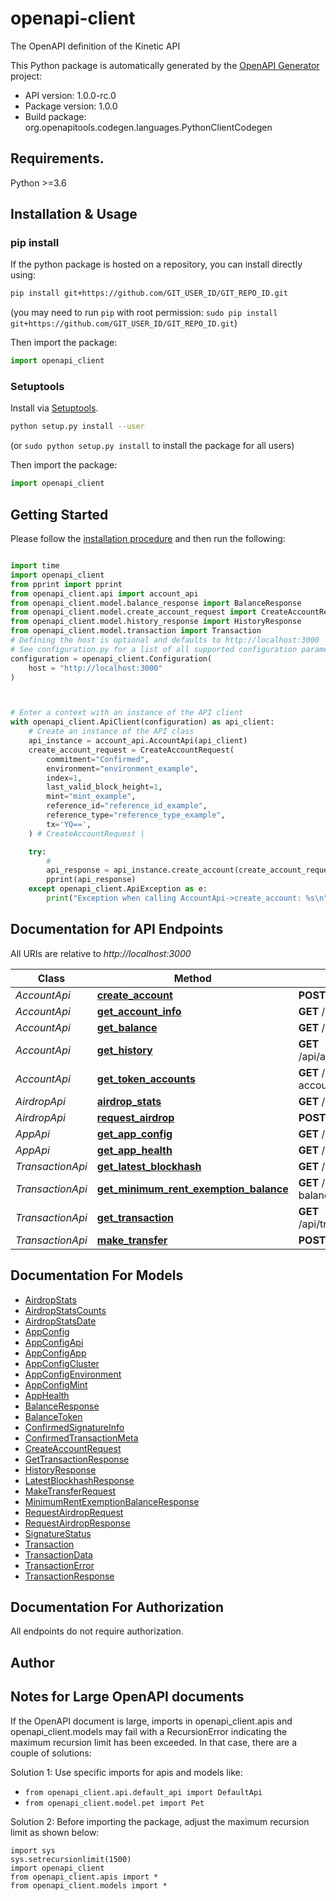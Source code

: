 # openapi-client
The OpenAPI definition of the Kinetic API

This Python package is automatically generated by the [OpenAPI Generator](https://openapi-generator.tech) project:

- API version: 1.0.0-rc.0
- Package version: 1.0.0
- Build package: org.openapitools.codegen.languages.PythonClientCodegen

## Requirements.

Python >=3.6

## Installation & Usage
### pip install

If the python package is hosted on a repository, you can install directly using:

```sh
pip install git+https://github.com/GIT_USER_ID/GIT_REPO_ID.git
```
(you may need to run `pip` with root permission: `sudo pip install git+https://github.com/GIT_USER_ID/GIT_REPO_ID.git`)

Then import the package:
```python
import openapi_client
```

### Setuptools

Install via [Setuptools](http://pypi.python.org/pypi/setuptools).

```sh
python setup.py install --user
```
(or `sudo python setup.py install` to install the package for all users)

Then import the package:
```python
import openapi_client
```

## Getting Started

Please follow the [installation procedure](#installation--usage) and then run the following:

```python

import time
import openapi_client
from pprint import pprint
from openapi_client.api import account_api
from openapi_client.model.balance_response import BalanceResponse
from openapi_client.model.create_account_request import CreateAccountRequest
from openapi_client.model.history_response import HistoryResponse
from openapi_client.model.transaction import Transaction
# Defining the host is optional and defaults to http://localhost:3000
# See configuration.py for a list of all supported configuration parameters.
configuration = openapi_client.Configuration(
    host = "http://localhost:3000"
)



# Enter a context with an instance of the API client
with openapi_client.ApiClient(configuration) as api_client:
    # Create an instance of the API class
    api_instance = account_api.AccountApi(api_client)
    create_account_request = CreateAccountRequest(
        commitment="Confirmed",
        environment="environment_example",
        index=1,
        last_valid_block_height=1,
        mint="mint_example",
        reference_id="reference_id_example",
        reference_type="reference_type_example",
        tx='YQ==',
    ) # CreateAccountRequest | 

    try:
        # 
        api_response = api_instance.create_account(create_account_request)
        pprint(api_response)
    except openapi_client.ApiException as e:
        print("Exception when calling AccountApi->create_account: %s\n" % e)
```

## Documentation for API Endpoints

All URIs are relative to *http://localhost:3000*

Class | Method | HTTP request | Description
------------ | ------------- | ------------- | -------------
*AccountApi* | [**create_account**](docs/AccountApi.md#create_account) | **POST** /api/account/create | 
*AccountApi* | [**get_account_info**](docs/AccountApi.md#get_account_info) | **GET** /api/account/info/{environment}/{index}/{accountId} | 
*AccountApi* | [**get_balance**](docs/AccountApi.md#get_balance) | **GET** /api/account/balance/{environment}/{index}/{accountId} | 
*AccountApi* | [**get_history**](docs/AccountApi.md#get_history) | **GET** /api/account/history/{environment}/{index}/{accountId}/{mint} | 
*AccountApi* | [**get_token_accounts**](docs/AccountApi.md#get_token_accounts) | **GET** /api/account/token-accounts/{environment}/{index}/{accountId}/{mint} | 
*AirdropApi* | [**airdrop_stats**](docs/AirdropApi.md#airdrop_stats) | **GET** /api/airdrop/stats | 
*AirdropApi* | [**request_airdrop**](docs/AirdropApi.md#request_airdrop) | **POST** /api/airdrop | 
*AppApi* | [**get_app_config**](docs/AppApi.md#get_app_config) | **GET** /api/app/{environment}/{index}/config | 
*AppApi* | [**get_app_health**](docs/AppApi.md#get_app_health) | **GET** /api/app/{environment}/{index}/health | 
*TransactionApi* | [**get_latest_blockhash**](docs/TransactionApi.md#get_latest_blockhash) | **GET** /api/transaction/latest-blockhash/{environment}/{index} | 
*TransactionApi* | [**get_minimum_rent_exemption_balance**](docs/TransactionApi.md#get_minimum_rent_exemption_balance) | **GET** /api/transaction/minimum-rent-exemption-balance/{environment}/{index} | 
*TransactionApi* | [**get_transaction**](docs/TransactionApi.md#get_transaction) | **GET** /api/transaction/transaction/{environment}/{index}/{signature} | 
*TransactionApi* | [**make_transfer**](docs/TransactionApi.md#make_transfer) | **POST** /api/transaction/make-transfer | 


## Documentation For Models

 - [AirdropStats](docs/AirdropStats.md)
 - [AirdropStatsCounts](docs/AirdropStatsCounts.md)
 - [AirdropStatsDate](docs/AirdropStatsDate.md)
 - [AppConfig](docs/AppConfig.md)
 - [AppConfigApi](docs/AppConfigApi.md)
 - [AppConfigApp](docs/AppConfigApp.md)
 - [AppConfigCluster](docs/AppConfigCluster.md)
 - [AppConfigEnvironment](docs/AppConfigEnvironment.md)
 - [AppConfigMint](docs/AppConfigMint.md)
 - [AppHealth](docs/AppHealth.md)
 - [BalanceResponse](docs/BalanceResponse.md)
 - [BalanceToken](docs/BalanceToken.md)
 - [ConfirmedSignatureInfo](docs/ConfirmedSignatureInfo.md)
 - [ConfirmedTransactionMeta](docs/ConfirmedTransactionMeta.md)
 - [CreateAccountRequest](docs/CreateAccountRequest.md)
 - [GetTransactionResponse](docs/GetTransactionResponse.md)
 - [HistoryResponse](docs/HistoryResponse.md)
 - [LatestBlockhashResponse](docs/LatestBlockhashResponse.md)
 - [MakeTransferRequest](docs/MakeTransferRequest.md)
 - [MinimumRentExemptionBalanceResponse](docs/MinimumRentExemptionBalanceResponse.md)
 - [RequestAirdropRequest](docs/RequestAirdropRequest.md)
 - [RequestAirdropResponse](docs/RequestAirdropResponse.md)
 - [SignatureStatus](docs/SignatureStatus.md)
 - [Transaction](docs/Transaction.md)
 - [TransactionData](docs/TransactionData.md)
 - [TransactionError](docs/TransactionError.md)
 - [TransactionResponse](docs/TransactionResponse.md)


## Documentation For Authorization

 All endpoints do not require authorization.

## Author




## Notes for Large OpenAPI documents
If the OpenAPI document is large, imports in openapi_client.apis and openapi_client.models may fail with a
RecursionError indicating the maximum recursion limit has been exceeded. In that case, there are a couple of solutions:

Solution 1:
Use specific imports for apis and models like:
- `from openapi_client.api.default_api import DefaultApi`
- `from openapi_client.model.pet import Pet`

Solution 2:
Before importing the package, adjust the maximum recursion limit as shown below:
```
import sys
sys.setrecursionlimit(1500)
import openapi_client
from openapi_client.apis import *
from openapi_client.models import *
```

